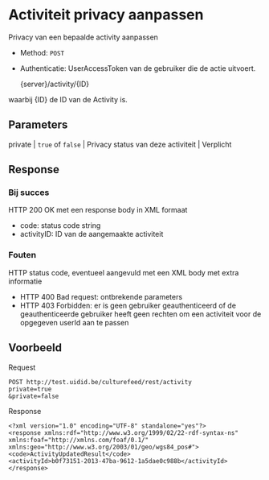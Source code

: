 ---
---

# Activiteit privacy aanpassen

Privacy van een bepaalde activity aanpassen

* Method: `POST`
* Authenticatie: UserAccessToken van de gebruiker die de actie uitvoert.

	{server}/activity/{ID}
	
waarbij {ID} de ID van de Activity is.

## Parameters

private | `true` of `false` |	Privacy status van deze activiteit |	Verplicht

## Response

### Bij succes

HTTP 200 OK met een response body in XML formaat
* code: status code string
* activityID: ID van de aangemaakte activiteit

### Fouten

HTTP status code, eventueel aangevuld met een XML body met extra informatie

* HTTP 400 Bad request: ontbrekende parameters
* HTTP 403 Forbidden: er is geen gebruiker geauthenticeerd of de geauthenticeerde gebruiker heeft geen rechten om een activiteit voor de opgegeven userId aan te passen

## Voorbeeld

Request

	POST http://test.uidid.be/culturefeed/rest/activity
	private=true
	&private=false

Response

	<?xml version="1.0" encoding="UTF-8" standalone="yes"?>
	<response xmlns:rdf="http://www.w3.org/1999/02/22-rdf-syntax-ns" xmlns:foaf="http://xmlns.com/foaf/0.1/" xmlns:geo="http://www.w3.org/2003/01/geo/wgs84_pos#">
	<code>ActivityUpdatedResult</code>
	<activityId>b0f73151-2013-47ba-9612-1a5dae0c988b</activityId>
	</response>
